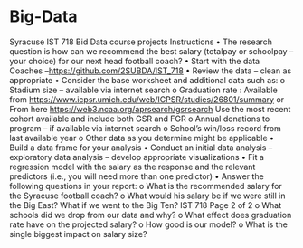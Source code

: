 # Big-Data
Syracuse IST 718 Bid Data course projects
Instructions
• The research question is how can we recommend the best salary (totalpay or schoolpay – your
choice) for our next head football coach?
• Start with the data Coaches –https://github.com/2SUBDA/IST_718
• Review the data – clean as appropriate
• Consider the base worksheet and additional data such as:
o Stadium size – available via internet search
o Graduation rate :
Available from https://www.icpsr.umich.edu/web/ICPSR/studies/26801/summary
or
From here https://web3.ncaa.org/aprsearch/gsrsearch
Use the most recent cohort available and include both GSR and FGR
o Annual donations to program – if available via internet search
o School’s win/loss record from last available year
o Other data as you determine might be applicable
• Build a data frame for your analysis
• Conduct an initial data analysis – exploratory data analysis – develop appropriate visualizations
• Fit a regression model with the salary as the response and the relevant predictors (i.e., you will
need more than one predictor)
• Answer the following questions in your report:
o What is the recommended salary for the Syracuse football coach?
o What would his salary be if we were still in the Big East? What if we went to the Big
Ten?
IST 718 Page 2 of 2
o What schools did we drop from our data and why?
o What effect does graduation rate have on the projected salary?
o How good is our model?
o What is the single biggest impact on salary size?
